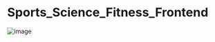 # Sports_Science_Fitness_Frontend
![image](https://github.com/mrdemer7/Sports_Science/assets/117861145/bde18416-31c8-4e7e-a572-c2d0afe8cf50)
